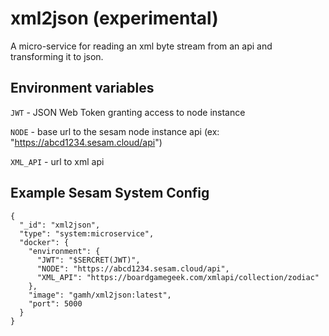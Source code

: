 # xml2json (experimental)
A micro-service for reading an xml byte stream from an api and transforming it to json.

## Environment variables
`JWT` - JSON Web Token granting access to node instance

`NODE` - base url to the sesam node instance api (ex: "https://abcd1234.sesam.cloud/api")

`XML_API` - url to xml api

## Example Sesam System Config
```
{
  "_id": "xml2json",
  "type": "system:microservice",
  "docker": {
    "environment": {
      "JWT": "$SERCRET(JWT)",
      "NODE": "https://abcd1234.sesam.cloud/api",
      "XML_API": "https://boardgamegeek.com/xmlapi/collection/zodiac" 
    },
    "image": "gamh/xml2json:latest",
    "port": 5000
  }
}
```
